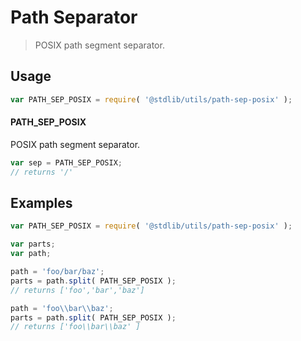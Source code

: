 # Path Separator

> POSIX path segment separator.


<section class="usage">

## Usage

``` javascript
var PATH_SEP_POSIX = require( '@stdlib/utils/path-sep-posix' );
```

#### PATH_SEP_POSIX

POSIX path segment separator.

``` javascript
var sep = PATH_SEP_POSIX;
// returns '/'
```

</section>

<!-- /.usage -->


<section class="examples">

## Examples

``` javascript
var PATH_SEP_POSIX = require( '@stdlib/utils/path-sep-posix' );

var parts;
var path;

path = 'foo/bar/baz';
parts = path.split( PATH_SEP_POSIX );
// returns ['foo','bar','baz']

path = 'foo\\bar\\baz';
parts = path.split( PATH_SEP_POSIX );
// returns ['foo\\bar\\baz' ]
```

</section>

<!-- /.examples -->

<section class="links">

</section>

<!-- /.links -->
